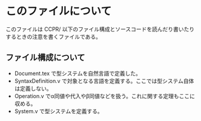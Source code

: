 # このファイルについて
このファイルは CCPR/ 以下のファイル構成とソースコードを読んだり書いたりするときの注意を書くファイルである。
## ファイル構成について
- Document.tex で型システムを自然言語で定義した。
- SyntaxDefinition.v で対象となる言語を定義する。ここでは型システム自体は定義しない。
- Operation.v でα同値や代入やβ同値などを扱う。これに関する定理もここに収める。
- System.v で型システムを定義する。